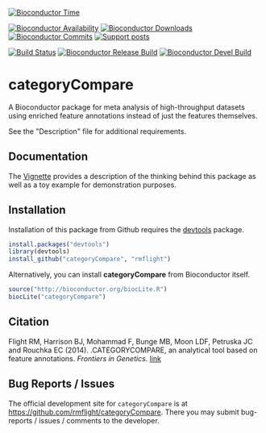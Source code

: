 [![Bioconductor Time](http://bioconductor.org/shields/years-in-bioc/categoryCompare.svg)](http://bioconductor.org/packages/release/bioc/html/categoryCompare.html "Bioconductor status")

[![Bioconductor Availability](http://bioconductor.org/shields/availability/release/categoryCompare.svg)](http://bioconductor.org/packages/release/bioc/html/categoryCompare.html#archives "Platform availability") 
[![Bioconductor Downloads](http://bioconductor.org/shields/downloads/categoryCompare.svg)](http://bioconductor.org/packages/stats/bioc/categoryCompare.html "Percentile downloads")
[![Bioconductor Commits](http://bioconductor.org/shields/commits/bioc/categoryCompare.svg)](http://bioconductor.org/packages/release/bioc/html/categoryCompare.html#svn_source "svn commits")
[![Support posts](http://bioconductor.org/shields/posts/categoryCompare.svg)](https://support.bioconductor.org/t/categorycompare/ "Bioconductor support posts")

[![Build Status](https://travis-ci.org/rmflight/categoryCompare.svg?branch=master)](https://travis-ci.org/rmflight/categoryCompare "travis build status") [![Bioconductor Release Build](http://bioconductor.org/shields/build/release/bioc/categoryCompare.svg)](http://bioconductor.org/checkResults/release/bioc-LATEST/categoryCompare/ "Bioconductor release build") [![Bioconductor Devel Build](http://bioconductor.org/shields/build/devel/bioc/categoryCompare.svg)](http://bioconductor.org/checkResults/devel/bioc-LATEST/categoryCompare/ "Bioconductor devel build")

# categoryCompare

A Bioconductor package for meta analysis of high-throughput datasets using 
enriched feature annotations instead of just the features themselves.

See the "Description" file for additional requirements.

## Documentation

The [Vignette][vignLink] provides a description of the thinking behind
this package as well as a toy example for demonstration purposes.

## Installation

Installation of this package from Github requires the [devtools][devtoolsLink]
package.

```r
install.packages("devtools")
library(devtools)
install_github("categoryCompare", "rmflight")
```

Alternatively, you can install **categoryCompare** from Bioconductor itself.

```r
source("http://bioconductor.org/biocLite.R")
biocLite("categoryCompare")
```


[vignLink]: http://rmflight.github.io/categoryCompare/index.html "categoryCompare Vignette"
[devtoolsLink]: https://github.com/hadley/devtools "devtools"

## Citation

Flight RM, Harrison BJ, Mohammad F, Bunge MB, Moon LDF, Petruska JC and Rouchka EC (2014). .CATEGORYCOMPARE, an analytical tool based on feature annotations.
_Frontiers in Genetics_. [link](http://dx.doi.org/10.3389/fgene.2014.00098)

## Bug Reports / Issues

The official development site for `categoryCompare` is at https://github.com/rmflight/categoryCompare. There you may submit bug-reports / issues / comments to the developer.
